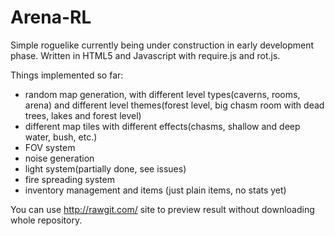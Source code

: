 # Arena-RL

Simple roguelike currently being under construction in early development phase. Written in HTML5 and Javascript with require.js and rot.js.

Things implemented so far:

- random map generation, with different level types(caverns, rooms, arena) and different level themes(forest level, big chasm room with dead trees, lakes and forest level)
- different map tiles with different effects(chasms, shallow and deep water, bush, etc.)
- FOV system
- noise generation
- light system(partially done, see issues)
- fire spreading system
- inventory management and items (just plain items, no stats yet)

You can use http://rawgit.com/ site to preview result without downloading whole repository.
